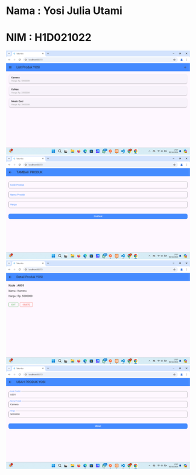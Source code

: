 # Nama : Yosi Julia Utami
# NIM : H1D021022 

![Detail Produk Yosi](https://github.com/yosijulia31/LabMobile4_YosiJuliaUtami_D/blob/main/Dokumentasi/Screenshot%20(117).png)
![Detail Produk Yosi](https://github.com/yosijulia31/LabMobile4_YosiJuliaUtami_D/blob/main/Dokumentasi/Screenshot%20(118).png)
![Detail Produk Yosi](https://github.com/yosijulia31/LabMobile4_YosiJuliaUtami_D/blob/main/Dokumentasi/Screenshot%20(119).png)
![Detail Produk Yosi](https://github.com/yosijulia31/LabMobile4_YosiJuliaUtami_D/blob/main/Dokumentasi/Screenshot%20(120).png)

